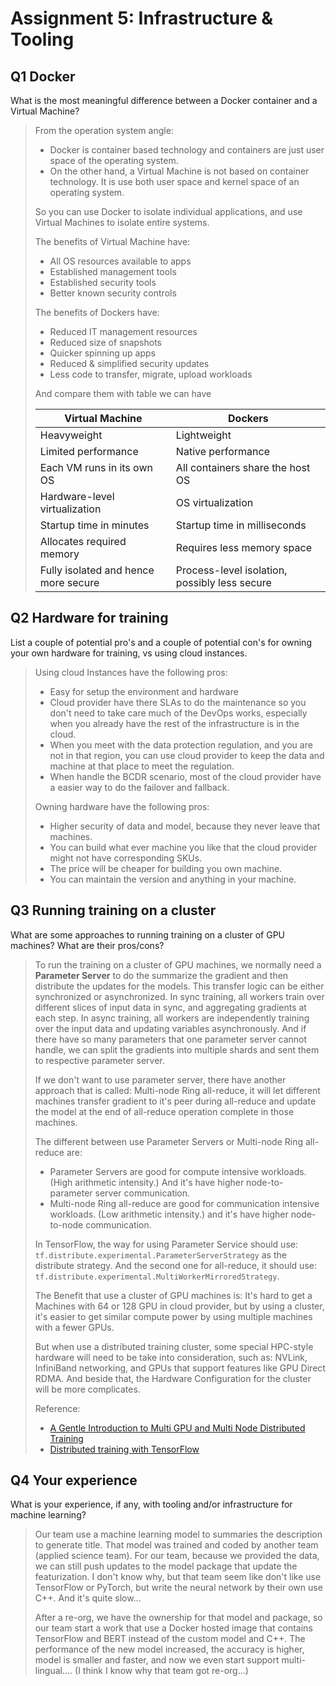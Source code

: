 # Assignment 5: Infrastructure & Tooling

## Q1 Docker
What is the most meaningful difference between a Docker container and a Virtual Machine?

> From the operation system angle:
> * Docker is container based technology and containers are just user space of the operating system.
> * On the other hand, a Virtual Machine is not based on container technology. It is use both user space and kernel space of an operating system.
>
> So you can use Docker to isolate individual applications, and use Virtual Machines to isolate entire systems.
>
> The benefits of Virtual Machine have:
> * All OS resources available to apps
> * Established management tools
> * Established security tools
> * Better known security controls
>
> The benefits of Dockers have:
> * Reduced IT management resources
> * Reduced size of snapshots
> * Quicker spinning up apps
> * Reduced & simplified security updates
> * Less code to transfer, migrate, upload workloads
>
> And compare them with table we can have
>
> Virtual Machine | Dockers
> --- | ---
> Heavyweight | Lightweight
> Limited performance | Native performance
> Each VM runs in its own OS | All containers share the host OS
> Hardware-level virtualization | OS virtualization
> Startup time in minutes | Startup time in milliseconds
> Allocates required memory | Requires less memory space
> Fully isolated and hence more secure | Process-level isolation, possibly less secure

## Q2 Hardware for training
List a couple of potential pro's and a couple of potential con's for owning your own hardware for training, vs using cloud instances.

> Using cloud Instances have the following pros:
> * Easy for setup the environment and hardware
> * Cloud provider have there SLAs to do the maintenance so you don't need to take care much of the DevOps works, especially when you already have the rest of the infrastructure is in the cloud.
> * When you meet with the data protection regulation, and you are not in that region, you can use cloud provider to keep the data and machine at that place to meet the regulation.
> * When handle the BCDR scenario, most of the cloud provider have a easier way to do the failover and fallback.
>
> Owning hardware have the following pros:
> * Higher security of data and model, because they never leave that machines.
> * You can build what ever machine you like that the cloud provider might not have corresponding SKUs.
> * The price will be cheaper for building you own machine.
> * You can maintain the version and anything in your machine.

## Q3 Running training on a cluster
What are some approaches to running training on a cluster of GPU machines? What are their pros/cons?

> To run the training on a cluster of GPU machines, we normally need a **Parameter Server** to do the summarize the gradient and then distribute the updates for the models. This transfer logic can be either synchronized or asynchronized. In sync training, all workers train over different slices of input data in sync, and aggregating gradients at each step. In async training, all workers are independently training over the input data and updating variables asynchronously. And if there have so many parameters that one parameter server cannot handle, we can split the gradients into multiple shards and sent them to respective parameter server.
>
> If we don't want to use parameter server, there have another approach that is called: Multi-node Ring all-reduce, it will let different machines transfer gradient to it's peer during all-reduce and update the model at the end of all-reduce operation complete in those machines.
>
> The different between use Parameter Servers or Multi-node Ring all-reduce are:
> * Parameter Servers are good for compute intensive workloads. (High arithmetic intensity.) And it's have higher node-to-parameter server communication.
> * Multi-node Ring all-reduce are good for communication
> intensive workloads. (Low arithmetic intensity.) and it's have higher node-to-node communication.
>
> In TensorFlow, the way for using Parameter Service should use: `tf.distribute.experimental.ParameterServerStrategy` as the distribute strategy. And the second one for all-reduce, it should use: `tf.distribute.experimental.MultiWorkerMirroredStrategy`.
>
> The Benefit that use a cluster of GPU machines is: It's hard to get a Machines with 64 or 128 GPU in cloud provider, but by using a cluster, it's easier to get similar compute power by using multiple machines with a fewer GPUs.
>
> But when use a distributed training cluster, some special HPC-style hardware will need to be take into consideration, such as: NVLink, InfiniBand networking, and GPUs that support features like GPU Direct RDMA. And beside that, the Hardware Configuration for the cluster will be more complicates.
>
> Reference:
> * [A Gentle Introduction to Multi GPU and Multi Node Distributed Training](https://lambdalabs.com/blog/introduction-multi-gpu-multi-node-distributed-training-nccl-2-0/)
> * [Distributed training with TensorFlow](https://www.tensorflow.org/guide/distributed_training)

## Q4 Your experience
What is your experience, if any, with tooling and/or infrastructure for machine learning?

> Our team use a machine learning model to summaries the description to generate title. That model was trained and coded by another team (applied science team). For our team, because we provided the data, we can still push updates to the model package that update the featurization. I don't know why, but that team seem like don't like use TensorFlow or PyTorch, but write the neural network by their own use C++. And it's quite slow...
>
> After a re-org, we have the ownership for that model and package, so our team start a work that use a Docker hosted image that contains TensorFlow and BERT instead of the custom model and C++. The performance of the new model increased, the accuracy is higher, model is smaller and faster, and now we even start support multi-lingual.... (I think I know why that team got re-org...)

